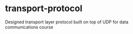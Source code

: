 # transport-protocol
Designed transport layer protocol built on top of UDP for data communications course
